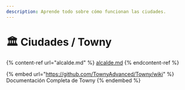 ```yaml
---
description: Aprende todo sobre cómo funcionan las ciudades.
---
```


# 🏛 Ciudades / Towny

{% content-ref url="alcalde.md" %}
[alcalde.md](alcalde.md)
{% endcontent-ref %}

{% embed url="https://github.com/TownyAdvanced/Towny/wiki" %}
Documentación Completa de Towny
{% endembed %}

